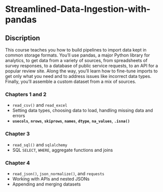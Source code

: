 # Streamlined-Data-Ingestion-with-pandas

## Discription
This course teaches you how to build pipelines to import data kept in common storage formats. You’ll use pandas, a major Python library for analytics, to get data from a variety of sources, from spreadsheets of survey responses, to a database of public service requests, to an API for a popular review site. Along the way, you’ll learn how to fine-tune imports to get only what you need and to address issues like incorrect data types. Finally, you’ll assemble a custom dataset from a mix of sources.
### Chapters 1 and 2
* `read_csv()` and `read_excel`
* Setting data types, choosing data to load, handling missing data and errors
* **`usecols`**, **`nrows`**, **`skiprows`**, **`names`**, **`dtype`**, **`na_values`**, **`.isna()`**
### Chapter 3
* `read_sql()` and `sqlalchemy`
* SQL `SELECT`, `WHERE`, aggregate functions and joins
### Chapter 4
* `read_json()`, `json_normalize()`, and `requests`
* Working with APIs and nested JSONs
* Appending and merging datasets
